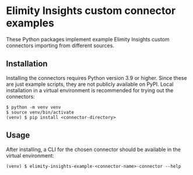# Elimity Insights custom connector examples

These Python packages implement example Elimity Insights custom connectors importing from different sources.

## Installation

Installing the connectors requires Python version 3.9 or higher. Since these are just example scripts, they are not
publicly available on PyPI. Local installation in a virtual environment is recommended for trying out the connectors:

```console
$ python -m venv venv
$ source venv/bin/activate
(venv) $ pip install <connector-directory>
```

## Usage

After installing, a CLI for the chosen connector should be available in the virtual environment:

```console
(venv) $ elimity-insights-example-<connector-name>-connector --help
```
